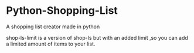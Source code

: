 # Python-Shopping-List
A shopping list creator made in python

shop-ls-limit is a version of shop-ls but with an added limit ,so you can add a limited amount of items to your list.
